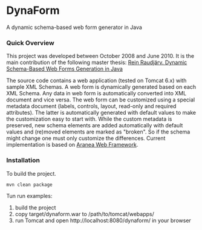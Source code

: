 DynaForm
========
A dynamic schema-based web form generator in Java

### Quick Overview

This project was developed between October 2008 and June 2010. It is the main contribution of the following master thesis:
[Rein Raudjärv. Dynamic Schema-Based Web Forms Generation in Java](https://github.com/reinra/dynaform/tree/master/thesis)

The source code contains a web application (tested on Tomcat 6.x) with sample XML Schemas.
A web form is dynamically generated based on each XML Schema.
Any data in web form is automatically converted into XML document and vice versa.
The web form can be customized using a special metadata document (labels, controls, layout, read-only and required attributes).
The latter is automatically generated with default values to make the customization easy to start with.
While the custom metadata is preserved, new schema elements are added automatically with default values and (re)moved elements are marked as "broken".
So if the schema might change one must only customize the differences.
Current implementation is based on [Aranea Web Framework](http://nortal.github.io/araneaframework/).

### Installation

To build the project.
```
mvn clean package
```

Tun run examples:

1. build the project
2. copy target/dynaform.war to /path/to/tomcat/webapps/
3. run Tomcat and open http://localhost:8080/dynaform/ in your browser
